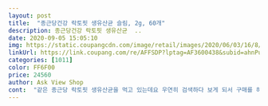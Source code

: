 ```yaml
---
layout: post 
title:  "종근당건강 락토핏 생유산균 슬림, 2g, 60개" 
description: 종근당건강 락토핏 생유산균  ..
date: 2020-09-05 15:05:10 
img: https://static.coupangcdn.com/image/retail/images/2020/06/03/16/8/5fd615f6-86b0-4fe3-a774-90cfae6211ea.jpg 
linkUrl: https://link.coupang.com/re/AFFSDP?lptag=AF3600438&subid=ahnPublicAsk&pageKey=1654779401&itemId=2819165530&vendorItemId=70896526605&traceid=V0-113-d5a2b812d63e551b 
categories: [1011] 
color: FF6F00 
price: 24560 
author: Ask View Shop 
cont:  "같은 종근당 락토핏 생유산균을 먹고 있는데요 우연히 검색하다 보게 되서 구매를 하게 되었습니다<br/>맛없으시다는 분들이 꽤 계셔서 고민했는데 저는 신 걸 좋아해요 ㅎㅎ 맛있어요! 망고맛이네요 저는 개인적으로 노란통보다 이게 더 맛있습니다 ㅎㅎ 다 먹으면 재구매 또 할 거예요!!!!!<br/>먹기에 불편하지는 않아서 좋아요<br/>여름이라서 물 많이 마셔야 합니다.<br/>.<br/>그래서 조금은 해결이 나는 거 같아요.<br/>.<br/>그래도 석달은 먹어봐야 아니까.<br/>.<br/>저번달에는 쿠팡에서 안팔아서 못 샀는데 이번에 이 제품이 있었습니다.<br/>.<br/>다른 사이트에서 할인 받았던 가격보다 조금 더 저렴했습니다.<br/>.<br/>몇 천원 정도.<br/>.<br/><br/>입자는 고와요 앗은 약간 새콤한맛이에요<br/>저는 그럭저럭 아직까지는 괜찮은거 같습니다<br/>저는 변비 때문에 여름에 특히 고생인데요.<br/>.<br/><br/>한달 전에 다른 사이트에서 할인 받아서 구입했었습니다.<br/>먹어본 후 매우 좋다는 건 아닌데 유산균이 몸에 좋다고 합니다.<br/>.<br/><br/>" 
---
```

